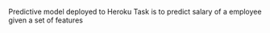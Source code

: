 
Predictive model deployed to Heroku
Task is to predict salary of a employee given a set of features 
